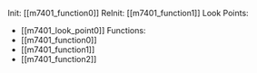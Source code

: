 Init: [[m7401_function0]]
ReInit: [[m7401_function1]]
Look Points:
- [[m7401_look_point0]]
Functions:
- [[m7401_function0]]
- [[m7401_function1]]
- [[m7401_function2]]
